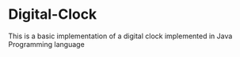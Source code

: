 # Digital-Clock
This is  a basic implementation of a digital clock implemented in Java Programming language
